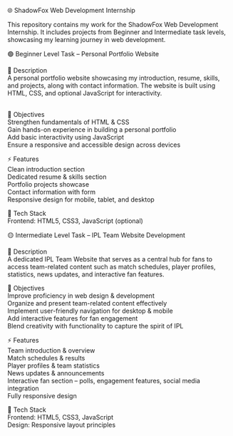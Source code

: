 🌐 ShadowFox Web Development Internship

This repository contains my work for the ShadowFox Web Development Internship.
It includes projects from Beginner and Intermediate task levels, showcasing my learning journey in web development.

🟢 Beginner Level Task – Personal Portfolio Website<br>

📌 Description<br>
A personal portfolio website showcasing my introduction, resume, skills, and projects, along with contact information. The website is built using HTML, CSS, and optional JavaScript for interactivity.<br><br>

🎯 Objectives<br>
Strengthen fundamentals of HTML & CSS<br>
Gain hands-on experience in building a personal portfolio<br>
Add basic interactivity using JavaScript<br>
Ensure a responsive and accessible design across devices<br>

⚡ Features<br>
Clean introduction section<br>
Dedicated resume & skills section<br>
Portfolio projects showcase<br>
Contact information with form<br>
Responsive design for mobile, tablet, and desktop<br>

📂 Tech Stack<br>
Frontend: HTML5, CSS3, JavaScript (optional)<br>

🟡 Intermediate Level Task – IPL Team Website Development

📌 Description<br>
A dedicated IPL Team Website that serves as a central hub for fans to access team-related content such as match schedules, player profiles, statistics, news updates, and interactive fan features.<br>

🎯 Objectives<br>
Improve proficiency in web design & development<br>
Organize and present team-related content effectively<br>
Implement user-friendly navigation for desktop & mobile<br>
Add interactive features for fan engagement<br>
Blend creativity with functionality to capture the spirit of IPL<br>

⚡ Features<br>
Team introduction & overview<br>
Match schedules & results<br>
Player profiles & team statistics<br>
News updates & announcements<br>
Interactive fan section – polls, engagement features, social media integration<br>
Fully responsive design<br>

📂 Tech Stack<br>
Frontend: HTML5, CSS3, JavaScript<br>
Design: Responsive layout principles
